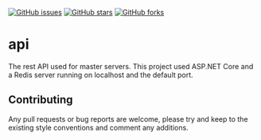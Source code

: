 [![GitHub issues](https://img.shields.io/github/issues/amongservers/launcher.svg?style=flat-square)](https://github.com/amongservers/api/issues)
[![GitHub stars](https://img.shields.io/github/stars/amongservers/launcher.svg?style=flat-square)](https://github.com/amongservers/api/stargazers)
[![GitHub forks](https://img.shields.io/github/forks/amongservers/launcher.svg?style=flat-square)](https://github.com/amongservers/api/network)

# api
The rest API used for master servers. This project used ASP.NET Core and a Redis server running on localhost and the default port.

## Contributing

Any pull requests or bug reports are welcome, please try and keep to the existing style conventions and comment any additions.